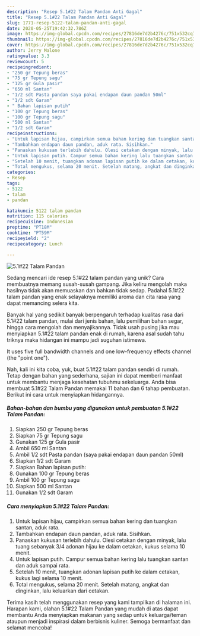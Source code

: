 ```yaml
---
description: "Resep 5.1#22 Talam Pandan Anti Gagal"
title: "Resep 5.1#22 Talam Pandan Anti Gagal"
slug: 1771-resep-5122-talam-pandan-anti-gagal
date: 2020-05-25T19:42:32.786Z
image: https://img-global.cpcdn.com/recipes/27816de7d2b4276c/751x532cq70/5122-talam-pandan-foto-resep-utama.jpg
thumbnail: https://img-global.cpcdn.com/recipes/27816de7d2b4276c/751x532cq70/5122-talam-pandan-foto-resep-utama.jpg
cover: https://img-global.cpcdn.com/recipes/27816de7d2b4276c/751x532cq70/5122-talam-pandan-foto-resep-utama.jpg
author: Jerry Malone
ratingvalue: 3.3
reviewcount: 5
recipeingredient:
- "250 gr Tepung beras"
- "75 gr Tepung sagu"
- "125 gr Gula pasir"
- "650 ml Santan"
- "1/2 sdt Pasta pandan saya pakai endapan daun pandan 50ml"
- "1/2 sdt Garam"
- " Bahan lapisan putih"
- "100 gr Tepung beras"
- "100 gr Tepung sagu"
- "500 ml Santan"
- "1/2 sdt Garam"
recipeinstructions:
- "Untuk lapisan hijau, campirkan semua bahan kering dan tuangkan santan, aduk rata."
- "Tambahkan endapan daun pandan, aduk rata. Sisihkan."
- "Panaskan kukusan terlebih dahulu. Olesi cetakan dengan minyak, lalu tuang sebanyak 3/4 adonan hijau ke dalam cetakan, kukus selama 10 menit."
- "Untuk lapisan putih. Campur semua bahan kering lalu tuangkan santan dan aduk sampai rata."
- "Setelah 10 menit, tuangkan adonan lapisan putih ke dalam cetakan, kukus lagi selama 10 menit."
- "Total mengukus, selama 20 menit. Setelah matang, angkat dan dinginkan, lalu keluarkan dari cetakan."
categories:
- Resep
tags:
- 5122
- talam
- pandan

katakunci: 5122 talam pandan 
nutrition: 115 calories
recipecuisine: Indonesian
preptime: "PT18M"
cooktime: "PT59M"
recipeyield: "2"
recipecategory: Lunch

---
```



![5.1#22 Talam Pandan](https://img-global.cpcdn.com/recipes/27816de7d2b4276c/751x532cq70/5122-talam-pandan-foto-resep-utama.jpg)

Sedang mencari ide resep 5.1#22 talam pandan yang unik? Cara membuatnya memang susah-susah gampang. Jika keliru mengolah maka hasilnya tidak akan memuaskan dan bahkan tidak sedap. Padahal 5.1#22 talam pandan yang enak selayaknya memiliki aroma dan cita rasa yang dapat memancing selera kita.

Banyak hal yang sedikit banyak berpengaruh terhadap kualitas rasa dari 5.1#22 talam pandan, mulai dari jenis bahan, lalu pemilihan bahan segar, hingga cara mengolah dan menyajikannya. Tidak usah pusing jika mau menyiapkan 5.1#22 talam pandan enak di rumah, karena asal sudah tahu triknya maka hidangan ini mampu jadi suguhan istimewa.

It uses five full bandwidth channels and one low-frequency effects channel (the &#34;point one&#34;).


Nah, kali ini kita coba, yuk, buat 5.1#22 talam pandan sendiri di rumah. Tetap dengan bahan yang sederhana, sajian ini dapat memberi manfaat untuk membantu menjaga kesehatan tubuhmu sekeluarga. Anda bisa membuat 5.1#22 Talam Pandan memakai 11 bahan dan 6 tahap pembuatan. Berikut ini cara untuk menyiapkan hidangannya.

<!--inarticleads1-->

##### Bahan-bahan dan bumbu yang digunakan untuk pembuatan 5.1#22 Talam Pandan:

1. Siapkan 250 gr Tepung beras
1. Siapkan 75 gr Tepung sagu
1. Gunakan 125 gr Gula pasir
1. Ambil 650 ml Santan
1. Ambil 1/2 sdt Pasta pandan (saya pakai endapan daun pandan 50ml)
1. Siapkan 1/2 sdt Garam
1. Siapkan  Bahan lapisan putih:
1. Gunakan 100 gr Tepung beras
1. Ambil 100 gr Tepung sagu
1. Siapkan 500 ml Santan
1. Gunakan 1/2 sdt Garam




<!--inarticleads2-->

##### Cara menyiapkan 5.1#22 Talam Pandan:

1. Untuk lapisan hijau, campirkan semua bahan kering dan tuangkan santan, aduk rata.
1. Tambahkan endapan daun pandan, aduk rata. Sisihkan.
1. Panaskan kukusan terlebih dahulu. Olesi cetakan dengan minyak, lalu tuang sebanyak 3/4 adonan hijau ke dalam cetakan, kukus selama 10 menit.
1. Untuk lapisan putih. Campur semua bahan kering lalu tuangkan santan dan aduk sampai rata.
1. Setelah 10 menit, tuangkan adonan lapisan putih ke dalam cetakan, kukus lagi selama 10 menit.
1. Total mengukus, selama 20 menit. Setelah matang, angkat dan dinginkan, lalu keluarkan dari cetakan.




Terima kasih telah menggunakan resep yang kami tampilkan di halaman ini. Harapan kami, olahan 5.1#22 Talam Pandan yang mudah di atas dapat membantu Anda menyiapkan makanan yang sedap untuk keluarga/teman ataupun menjadi inspirasi dalam berbisnis kuliner. Semoga bermanfaat dan selamat mencoba!
